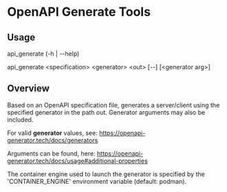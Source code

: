 # OpenAPI Generate Tools

## Usage

api_generate (-h | --help)

api_generate \<specification> \<generator> \<out> [--] [\<generator arg>]  

## Overview

Based on an OpenAPI specification file, generates a server/client using the specified generator in the path out. Generator arguments may also be included.

For valid **generator** values, see:
https://openapi-generator.tech/docs/generators

Arguments can be found, here:
https://openapi-generator.tech/docs/usage#additional-properties 

The container engine used to launch the generator is specified by the 'CONTAINER_ENGINE' environment variable (default: podman).
